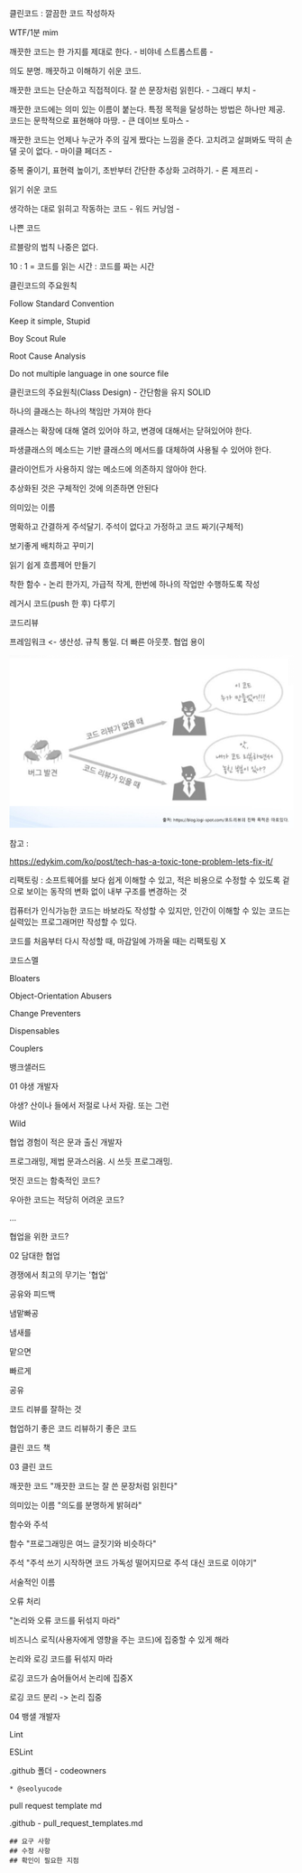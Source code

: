 클린코드 : 깔끔한 코드 작성하자

WTF/1분 mim

깨끗한 코드는 한 가지를 제대로 한다. - 비야네 스트롭스트룹 -

의도 분명. 깨끗하고 이해하기 쉬운 코드.

깨끗한 코드는 단순하고 직접적이다. 잘 쓴 문장처럼 읽힌다. - 그래디 부치 -

깨끗한 코드에는 의미 있는 이름이 붙는다. 특정 목적을 달성하는 방법은 하나만 제공. 코드는 문학적으로 표현해야 마땅. - 큰 데이브 토마스 -

깨끗한 코드는 언제나 누군가 주의 깊게 짰다는 느낌을 준다. 고치려고 살펴봐도 딱히 손 댈 곳이 없다. - 마이클 페더즈 -

중복 줄이기, 표현력 높이기, 초반부터 간단한 추상화 고려하기. - 론 제프리 -

읽기 쉬운 코드

생각하는 대로 읽히고 작동하는 코드 - 워드 커닝엄 -



나쁜 코드

르블랑의 법칙 나중은 없다.

10 : 1 = 코드를 읽는 시간 : 코드를 짜는 시간



클린코드의 주요원칙

Follow Standard Convention

Keep it simple, Stupid

Boy Scout Rule

Root Cause Analysis

Do not multiple language in one source file



클린코드의 주요원칙(Class Design) - 간단함을 유지 SOLID

하나의 클래스는 하나의 책임만 가져야 한다

클래스는 확장에 대해 열려 있어야 하고, 변경에 대해서는 닫혀있어야 한다.

파생클래스의 메소드는 기반 클래스의 메서드를 대체하여 사용될 수 있어야 한다.

클라이언트가 사용하지 않는 메소드에 의존하지 않아야 한다.

추상화된 것은 구체적인 것에 의존하면 안된다



의미있는 이름

명확하고 간결하게 주석달기. 주석이 없다고 가정하고 코드 짜기(구체적)

보기좋게 배치하고 꾸미기

읽기 쉽게 흐름제어 만들기



착한 함수 - 논리 한가지, 가급적 작게, 한번에 하나의 작업만 수행하도록 작성



레거시 코드(push 한 후) 다루기

코드리뷰

프레임워크 <- 생산성. 규칙 통일. 더 빠른 아웃풋. 협업 용이

![image-20200107094609763](./images/image-20200107094609763.png)



참고 : 

https://edykim.com/ko/post/tech-has-a-toxic-tone-problem-lets-fix-it/



리팩토링 : 소프트웨어를 보다 쉽게 이해할 수 있고, 적은 비용으로 수정할 수 있도록 겉으로 보이는 동작의 변화 없이 내부 구조를 변경하는 것

컴퓨터가 인식가능한 코드는 바보라도 작성할 수 있지만, 인간이 이해할 수 있는 코드는 실력있는 프로그래머만 작성할 수 있다.

코드를 처음부터 다시 작성할 때, 마감일에 가까울 때는 리팩토링 X



코드스멜

Bloaters

Object-Orientation Abusers

Change Preventers

Dispensables

Couplers



뱅크샐러드

01 야생 개발자

야생? 산이나 들에서 저절로 나서 자람. 또는 그런

Wild



협업 경험이 적은 문과 출신 개발자

프로그래밍, 제법 문과스러움. 시 쓰듯 프로그래밍.

멋진 코드는 함축적인 코드?

우아한 코드는 적당히 어려운 코드?

...

협업을 위한 코드? 

02 담대한 협업

경쟁에서 최고의 무기는 '협업'

공유와 피드백

냄맡빠공

냄새를

맡으면

빠르게

공유



코드 리뷰를 잘하는 것

협업하기 좋은 코드 리뷰하기 좋은 코드

클린 코드 책



03 클린 코드

깨끗한 코드 "깨끗한 코드는 잘 쓴 문장처럼 읽힌다"

의미있는 이름 "의도를 분명하게 밝혀라"

함수와 주석

함수 "프로그래밍은 여느 글짓기와 비슷하다"

주석 "주석 쓰기 시작하면 코드 가독성 떨어지므로 주석 대신 코드로 이야기"

서술적인 이름

오류 처리

"논리와 오류 코드를 뒤섞지 마라"

비즈니스 로직(사용자에게 영향을 주는 코드)에 집중할 수 있게 해라

논리와 로깅 코드를 뒤섞지 마라

로깅 코드가 숨어들어서 논리에 집중X

로깅 코드 분리 -> 논리 집중



04 뱅샐 개발자

Lint

ESLint

.github 폴더 - codeowners

```
* @seolyucode
```



pull request template md

.github - pull_request_templates.md

```
## 요구 사항
## 수정 사항
## 확인이 필요한 지점
```

